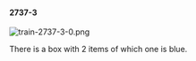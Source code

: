 #### 2737-3
![train-2737-3-0.png](https://github.com/lil-lab/nlvr/raw/master/nlvr/train/images/67/train-2737-3-0.png "train-2737-3-0.png")

There is a box with 2 items of which one is blue.